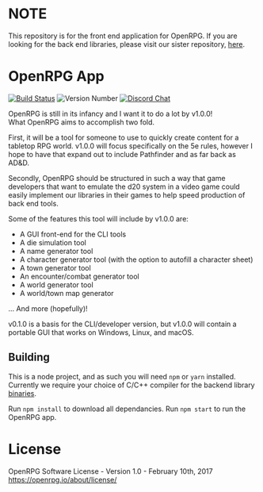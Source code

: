 # NOTE
This repository is for the front end application for OpenRPG. If you are looking for the back end libraries, please visit our sister repository, [here](https://github.com/incomingstick/OpenRPG).

# OpenRPG App
[![Build Status](https://travis-ci.org/incomingstick/OpenRPG-App.svg?branch=master)](https://travis-ci.org/incomingstick/OpenRPG-App)
![Version Number](https://img.shields.io/badge/version-v0.5.1--dev-blue.svg)
[![Discord Chat](https://img.shields.io/badge/chat-on%20discord-7289da.svg)](https://discord.gg/xEwaYE5)

OpenRPG is still in its infancy and I want it to do a lot by v1.0.0!  
What OpenRPG aims to accomplish two fold.  

First, it will be a tool for someone to use to quickly create content
for a tabletop RPG world. v1.0.0 will focus specifically on the
5e rules, however I hope to have that expand out to include
Pathfinder and as far back as AD&D.

Secondly, OpenRPG should be structured in such a way that game developers
that want to emulate the d20 system in a video game could easily implement
our libraries in their games to help speed production of back end tools.

Some of the features this tool will include by v1.0.0 are:
- A GUI front-end for the CLI tools
- A die simulation tool
- A name generator tool
- A character generator tool (with the option to autofill a character sheet)
- A town generator tool
- An encounter/combat generator tool
- A world generator tool
- A world/town map generator

... And more (hopefully)!

v0.1.0 is a basis for the CLI/developer version, but v1.0.0 will contain a
portable GUI that works on Windows, Linux, and macOS.

## Building
This is a node project, and as such you will need `npm` or `yarn` installed. Currently we require your choice of C/C++ compiler for the backend library [binaries](https://github.com/incomingstick/OpenRPG).

Run `npm install` to download all dependancies.
Run `npm start` to run the OpenRPG app.


# License
OpenRPG Software License - Version 1.0 - February 10th, 2017 <https://openrpg.io/about/license/>
